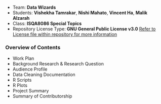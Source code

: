 * Team: **Data Wizards** 
* Students: **Vishekha Tamrakar**, **Nishi Mahato**, **Vincent Ha**, **Malik Alzarah**
* Class: **ISQA8086 Special Topics**
* Repository License Type: **GNU General Public License v3.0** [Refer to License file within repository for more information](https://github.com/mavstars8086/ISQA8086_GroupProject/blob/master/LICENSE)

### **Overview of Contents**
* Work Plan
* Background Research & Research Question
* Audience Profile
* Data Cleaning Documentation
* R Scripts 
* R Plots
* Project Summary
* Summary of Contributorship
